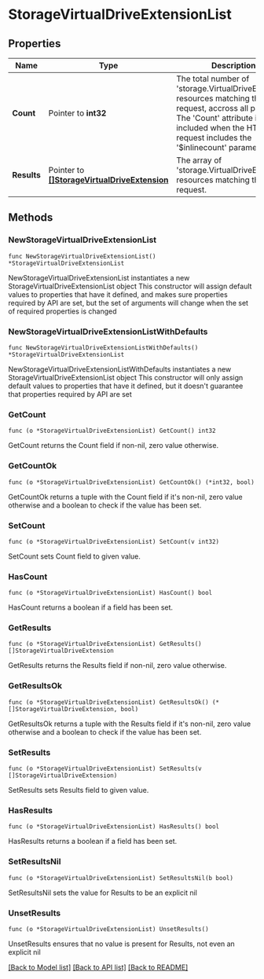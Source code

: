# StorageVirtualDriveExtensionList

## Properties

Name | Type | Description | Notes
------------ | ------------- | ------------- | -------------
**Count** | Pointer to **int32** | The total number of &#39;storage.VirtualDriveExtension&#39; resources matching the request, accross all pages. The &#39;Count&#39; attribute is included when the HTTP GET request includes the &#39;$inlinecount&#39; parameter. | [optional] 
**Results** | Pointer to [**[]StorageVirtualDriveExtension**](storage.VirtualDriveExtension.md) | The array of &#39;storage.VirtualDriveExtension&#39; resources matching the request. | [optional] 

## Methods

### NewStorageVirtualDriveExtensionList

`func NewStorageVirtualDriveExtensionList() *StorageVirtualDriveExtensionList`

NewStorageVirtualDriveExtensionList instantiates a new StorageVirtualDriveExtensionList object
This constructor will assign default values to properties that have it defined,
and makes sure properties required by API are set, but the set of arguments
will change when the set of required properties is changed

### NewStorageVirtualDriveExtensionListWithDefaults

`func NewStorageVirtualDriveExtensionListWithDefaults() *StorageVirtualDriveExtensionList`

NewStorageVirtualDriveExtensionListWithDefaults instantiates a new StorageVirtualDriveExtensionList object
This constructor will only assign default values to properties that have it defined,
but it doesn't guarantee that properties required by API are set

### GetCount

`func (o *StorageVirtualDriveExtensionList) GetCount() int32`

GetCount returns the Count field if non-nil, zero value otherwise.

### GetCountOk

`func (o *StorageVirtualDriveExtensionList) GetCountOk() (*int32, bool)`

GetCountOk returns a tuple with the Count field if it's non-nil, zero value otherwise
and a boolean to check if the value has been set.

### SetCount

`func (o *StorageVirtualDriveExtensionList) SetCount(v int32)`

SetCount sets Count field to given value.

### HasCount

`func (o *StorageVirtualDriveExtensionList) HasCount() bool`

HasCount returns a boolean if a field has been set.

### GetResults

`func (o *StorageVirtualDriveExtensionList) GetResults() []StorageVirtualDriveExtension`

GetResults returns the Results field if non-nil, zero value otherwise.

### GetResultsOk

`func (o *StorageVirtualDriveExtensionList) GetResultsOk() (*[]StorageVirtualDriveExtension, bool)`

GetResultsOk returns a tuple with the Results field if it's non-nil, zero value otherwise
and a boolean to check if the value has been set.

### SetResults

`func (o *StorageVirtualDriveExtensionList) SetResults(v []StorageVirtualDriveExtension)`

SetResults sets Results field to given value.

### HasResults

`func (o *StorageVirtualDriveExtensionList) HasResults() bool`

HasResults returns a boolean if a field has been set.

### SetResultsNil

`func (o *StorageVirtualDriveExtensionList) SetResultsNil(b bool)`

 SetResultsNil sets the value for Results to be an explicit nil

### UnsetResults
`func (o *StorageVirtualDriveExtensionList) UnsetResults()`

UnsetResults ensures that no value is present for Results, not even an explicit nil

[[Back to Model list]](../README.md#documentation-for-models) [[Back to API list]](../README.md#documentation-for-api-endpoints) [[Back to README]](../README.md)


